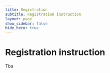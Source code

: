 ```yaml
---
title: Registration
subtitle: Registration instruction
layout: page
show_sidebar: false
hide_hero: true
---
```


# Registration instruction

Tba